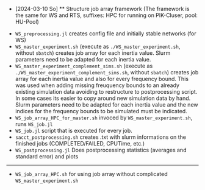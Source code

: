 * [2024-03-10 So]
** Structure job array framework
(The framework is the same for WS and RTS, suffixes: HPC for running on PIK-Cluser, pool: HU-Pool)

 - `WS_preprocessing.jl` creates config file and initially stable networks (for WS)
 - `WS_master_experiment.sh` (execute as `./WS_master_experiment.sh`, without `sbatch`)
    creates job array for each inertia value. Slurm parameters need to be adapted
    for each inertia value.
 - `WS_master_experiment_complement_sims.sh`
    (execute as `./WS_master_experiment_complement_sims.sh`, without `sbatch`)
    creates job array for each inertia value and also for every frequency bound.
    This was used when adding missing freuquency bounds to an already existing
    simulation data avoiding to restructure to postprocessing script. In some cases
    its easier to copy around new simulation data by hand. Slurm parameters need
    to be adapted
    for each inertia value and the new indices for the frequency bounds to be simulated
    must be indicated.
 - `WS_job_array_HPC_for_master.sh` invoced by `WS_master_experiment.sh`, runs
   `WS_job.jl`
 - `WS_job.jl` script that is executed for every job.
 - `sacct_postprocessing.sh` creates .txt with slurm informations on the finished jobs (COMPLETED/FAILED, CPUTime, etc.)
 - `WS_postprocessing.jl` Does postprocessing statistics (averages and standard error) and plots
 - -----------------
 - `WS_job_array_HPC.sh` for using job array without complicated `WS_master_experiment.sh`
